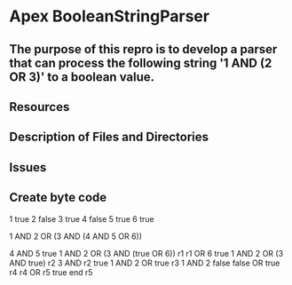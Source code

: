 # Apex BooleanStringParser

## The purpose of this repro is to develop a parser that can process the following string  '1 AND (2 OR 3)' to a boolean value.


## Resources


## Description of Files and Directories


## Issues


## Create byte code 

1 true
2 false
3 true
4 false
5 true
6 true







1 AND 2 OR (3 AND (4 AND 5 OR 6))

4 AND 5			true	1 AND 2 OR (3 AND (true OR 6))	r1
r1 OR 6			true	1 AND 2 OR (3 AND true)			r2
3 AND r2 		true 	1 AND 2 OR true					r3
1 AND 2			false	false OR true					r4
r4 OR r5	  	true    end								r5




